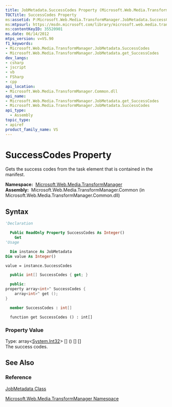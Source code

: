 ```yaml
---
title: JobMetadata.SuccessCodes Property (Microsoft.Web.Media.TransformManager)
TOCTitle: SuccessCodes Property
ms:assetid: P:Microsoft.Web.Media.TransformManager.JobMetadata.SuccessCodes
ms:mtpsurl: https://msdn.microsoft.com/library/microsoft.web.media.transformmanager.jobmetadata.successcodes(v=VS.90)
ms:contentKeyID: 35520901
ms.date: 06/14/2012
mtps_version: v=VS.90
f1_keywords:
- Microsoft.Web.Media.TransformManager.JobMetadata.SuccessCodes
- Microsoft.Web.Media.TransformManager.JobMetadata.get_SuccessCodes
dev_langs:
- csharp
- jscript
- vb
- FSharp
- cpp
api_location:
- Microsoft.Web.Media.TransformManager.Common.dll
api_name:
- Microsoft.Web.Media.TransformManager.JobMetadata.get_SuccessCodes
- Microsoft.Web.Media.TransformManager.JobMetadata.SuccessCodes
api_type:
  - Assembly
topic_type:
- apiref
product_family_name: VS
---
```


# SuccessCodes Property

Gets the success codes from the task element that is contained in the manifest.

**Namespace:**  [Microsoft.Web.Media.TransformManager](microsoft-web-media-transformmanager-namespace.md)  
**Assembly:**  Microsoft.Web.Media.TransformManager.Common (in Microsoft.Web.Media.TransformManager.Common.dll)

## Syntax

```vb
'Declaration

  Public ReadOnly Property SuccessCodes As Integer()
    Get
'Usage

  Dim instance As JobMetadata
Dim value As Integer()

value = instance.SuccessCodes
```

```csharp
  public int[] SuccessCodes { get; }
```

```cpp
  public:
property array<int>^ SuccessCodes {
    array<int>^ get ();
}
```

``` fsharp
  member SuccessCodes : int[]
```

```jscript
  function get SuccessCodes () : int[]
```

### Property Value

Type: array\<[System.Int32](https://msdn.microsoft.com/library/td2s409d)\> \[\] () \[\] \[\]  
The success codes.  

## See Also

### Reference

[JobMetadata Class](jobmetadata-class-microsoft-web-media-transformmanager.md)

[Microsoft.Web.Media.TransformManager Namespace](microsoft-web-media-transformmanager-namespace.md)
